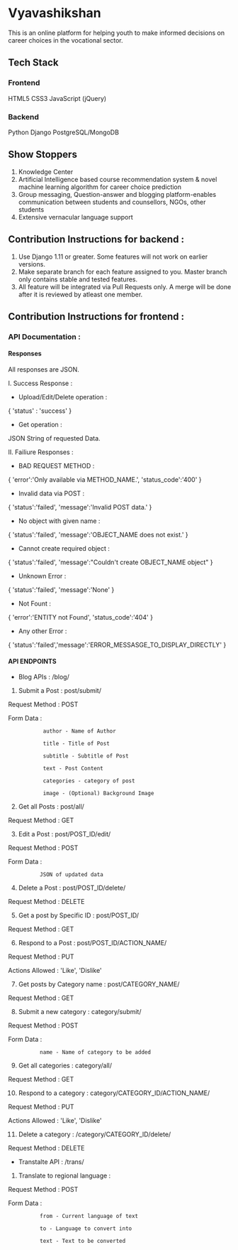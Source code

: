 # Vyavashikshan
This is an online platform for helping youth to make informed decisions on career choices in the vocational sector.
## Tech Stack
### Frontend
HTML5
CSS3
JavaScript (jQuery)
### Backend
Python
Django
PostgreSQL/MongoDB
## Show Stoppers
1. Knowledge Center
1. Artificial Intelligence based course recommendation system & novel machine learning algorithm for career choice prediction
1. Group messaging, Question-answer and blogging platform-enables communication between students and counsellors, NGOs, other students
1. Extensive vernacular language support


## Contribution Instructions for backend : 
 1. Use Django 1.11 or greater. Some features will not work on earlier versions.
 2. Make separate branch for each feature assigned to you. Master branch only contains stable and tested features.
 3. All feature will be integrated via Pull Requests only. A merge will be done after it is reviewed by atleast one member.


## Contribution Instructions for frontend :

### API Documentation :

 #### Responses
 
 All responses are JSON.
 
 I. Success Response :
 
 - Upload/Edit/Delete operation :
 
 {
 'status' : 'success'
 }
 
 - Get operation :
 
 JSON String of requested Data.
 
 II. Failiure Responses :
 
 - BAD REQUEST METHOD :
 
 {
  'error':'Only available via METHOD_NAME.',
  'status_code':'400'
  }
 
  - Invalid data via POST :
  
  {
  'status':'failed',
  'message':'Invalid POST data.'
  }
  
  - No object with given name :
  
  {
  'status':'failed',
  'message':'OBJECT_NAME does not exist.'
  }
  
  - Cannot create required object :
  
  {
  'status':'failed',
  'message':"Couldn't create OBJECT_NAME object"
  }
  
  - Unknown Error :
  
  {
  'status':'failed',
  'message':'None'
  }
  
  - Not Fount :
  
  {
  'error':'ENTITY not Found',
  'status_code':'404'
  }
  
  - Any other Error :
  
  {
  'status':'failed','message':'ERROR_MESSASGE_TO_DISPLAY_DIRECTLY'
  }
  
 #### API ENDPOINTS
 
 - Blog APIs : /blog/
 
  1. Submit a Post : post/submit/
  
   Request Method : POST
   
   Form Data :
   
               author - Name of Author
   
               title - Title of Post
               
               subtitle - Subtitle of Post
               
               text - Post Content
               
               categories - category of post
               
               image - (Optional) Background Image
  
  2. Get all Posts : post/all/
   
   Request Method : GET
   
  3. Edit a Post : post/POST_ID/edit/
   
   Request Method : POST
   
   Form Data :
   
              JSON of updated data
              
  4. Delete a Post : post/POST_ID/delete/
  
   Request Method : DELETE
   
  5. Get a post by Specific ID : post/POST_ID/
  
   Request Method : GET
   
  6. Respond to a Post : post/POST_ID/ACTION_NAME/
  
   Request Method : PUT
   
   Actions Allowed : 'Like', 'Dislike'
   
  7. Get posts by Category name : post/CATEGORY_NAME/
  
   Request Method : GET
   
  8. Submit a new category : category/submit/
  
   Request Method : POST
   
   Form Data :
   
              name - Name of category to be added
              
  9. Get all categories : category/all/
  
   Request Method : GET
   
  10. Respond to a category : category/CATEGORY_ID/ACTION_NAME/
  
   Request Method : PUT
   
   Actions Allowed : 'Like', 'Dislike'
   
  11. Delete a category : /category/CATEGORY_ID/delete/
  
   Request Method : DELETE


 - Transtalte API : /trans/
 
  1. Translate to regional language :
  
   Request Method : POST
   
   Form Data :
   
              from - Current language of text
              
              to - Language to convert into
              
              text - Text to be converted
